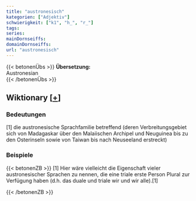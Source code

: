 ```yaml
---
title: "austronesisch"
kategorien: ["Adjektiv"]
schwierigkeit: ["k1", "h_", "r_"]
tags:
series:
mainDornseiffs:
domainDornseiffs:
url: "austronesisch"
---
```


{{< betonenÜbs >}}
**Übersetzung:**  
Austronesian  
{{< /betonenÜbs >}}

## Wiktionary [[+](https://de.wiktionary.org/wiki/austronesisch)]

### Bedeutungen
[1] die austronesische Sprachfamilie betreffend (deren Verbreitungsgebiet sich von Madagaskar über den Malaiischen Archipel und Neuguinea bis zu den Osterinseln sowie von Taiwan bis nach Neuseeland erstreckt)  

### Beispiele
{{< betonenZB >}}
[1] Hier wäre vielleicht die Eigenschaft vieler austronesischer Sprachen zu nennen, die eine triale erste Person Plural zur Verfügung haben (d.h. das duale und triale wir und wir alle).[1]  

{{< /betonenZB >}}

